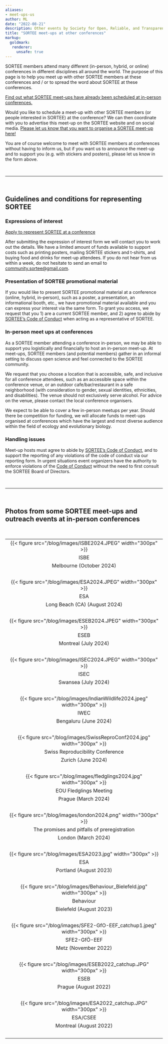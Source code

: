 ```yaml
---
aliases:
- meet-ups-us
author: ML
date: "2022-08-21"
description: Other events by Society for Open, Reliable, and Transparent Ecology and Evolutionary biology (SORTEE)
title: "SORTEE meet-ups at other conferences"
markup:
  goldmark:
   renderer:
     unsafe: true
---
```


SORTEE members attend many different (in-person, hybrid, or online) conferences in different disciplines all around the world. The purpose of this page is to help you meet up with other SORTEE members at these conferences and / or to spread the word about SORTEE at these conferences.    

[Find out what SORTEE meet-ups have already been scheduled at in-person conferences.](https://docs.google.com/spreadsheets/d/1QfzSdTNzRR-gbILW2BNqrQTpWIjduR-7Jtw2lataGbk/edit?usp=sharing)     

Would you like to schedule a meet-up with other SORTEE members (or people interested in SORTEE) at the conference? We can then coordinate with you to advertise this meet-up on the SORTEE website and on social media. [Please let us know that you want to organise a SORTEE meet-up here!](https://forms.gle/rEXRYNoCXWBDFiLPA)   

You are of course welcome to meet with SORTEE members at conferences without having to inform us, but if you want us to announce the meet-up and to support you (e.g. with stickers and posters), please let us know in the form above.   

&nbsp;

---

&nbsp;

## Guidelines and conditions for representing SORTEE    

### Expressions of interest
[Apply to represent SORTEE at a conference](https://forms.gle/rEXRYNoCXWBDFiLPA)

After submitting the expression of interest form we will contact you to work out the details.  We have a limited amount of funds available to support costs such as printing posters, mailing SORTEE stickers and t-shirts, and buying food and drinks for meet-up attendees.
If you do not hear from us within a week, do not hesitate to send an email to [community.sortee@gmail.com](mailto:community.sortee@gmail.com).

### Presentation of SORTEE promotional material
If you would like to present SORTEE promotional material at a conference (online, hybrid, in-person), such as a poster, a presentation, an informational booth, etc., we have promotional material available and you can express your interest via the same form. 
To grant you access, we request that you 1) are a current SORTEE member, and 2) agree to abide by [SORTEE’s Code of Conduct](https://www.sortee.org/codeofconduct/) when acting as a representative of SORTEE.

### In-person meet ups at conferences
As a SORTEE member attending a conference in-person, we may be able to support you logistically and financially to host an in-person meet-up. At meet-ups, SORTEE members (and potential members) gather in an informal setting to discuss open science and feel connected to the SORTEE community.

We request that you choose a location that is accessible, safe, and inclusive for all conference attendees, such as an accessible space within the conference venue, or an outdoor cafe/bar/restaurant in a safe neighborhood (with consideration to gender, sexual identities, ethnicities, and disabilities). The venue should not exclusively serve alcohol. For advice on the venue, please contact the local conference organisers.

We expect to be able to cover a few in-person meetups per year. Should there be competition for funding, we will allocate funds to meet-ups organised at conferences which have the largest and most diverse audience within the field of ecology and evolutionary biology.

### Handling issues
Meet-up hosts must agree to abide by [SORTEE’s Code of Conduct](https://www.sortee.org/codeofconduct/), and to support the reporting of any violations of the code of conduct via our reporting form. In urgent situations event organizers have the authority to enforce violations of the [Code of Conduct](https://www.sortee.org/codeofconduct/) without the need to first consult the SORTEE Board of Directors.

&nbsp;  

---

&nbsp;

## Photos from some SORTEE meet-ups and outreach events at in-person conferences 

&nbsp;

|		|
|	:---:	|
|	{{< figure src="/blog/images/ISBE2024.JPEG" width="300px" >}}	|
|	ISBE	|
|Melbourne (October 2024)|
|&nbsp;|
|	{{< figure src="/blog/images/ESA2024.JPEG" width="300px" >}}	|
|	ESA	|
|Long Beach (CA) (August 2024)|
|&nbsp;|
|	{{< figure src="/blog/images/ESEB2024.JPEG" width="300px" >}}	|
|	ESEB	|
|Montreal (July 2024)|
|&nbsp;|
|	{{< figure src="/blog/images/ISEC2024.JPEG" width="300px" >}}	|
|	ISEC 	|
|Swansea (July 2024)|
|&nbsp;|
|	{{< figure src="/blog/images/IndianWildlife2024.jpeg" width="300px" >}}	|
|	IWEC 	|
|Bengaluru (June 2024)|
|&nbsp;|
|	{{< figure src="/blog/images/SwissReproConf2024.jpg" width="300px" >}}	|
|	Swiss Reproducibility Conference 	|
|Zurich (June 2024)|
|&nbsp;|
|	{{< figure src="/blog/images/fledglings2024.jpg" width="300px" >}}	|
|	EOU Fledglings Meeting 	|
|Prague (March 2024)|
|&nbsp;|
|	{{< figure src="/blog/images/london2024.png" width="300px" >}}	|
|	The promises and pitfalls of preregistration |	
|London (March 2024)|
|&nbsp;|
|	{{< figure src="/blog/images/ESA2023.jpg" width="300px" >}}	|
|	ESA |
|Portland (August 2023) |
|&nbsp;|
|	{{< figure src="/blog/images/Behaviour_Bielefeld.jpg" width="300px" >}}	|
|	Behaviour |
|Bielefeld (August 2023)	|
|&nbsp;|
|	{{< figure src="/blog/images/SFE2-GfO-EEF_catchup1.jpeg"  width="300px" >}}	|
|	SFE2-GfÖ-EEF  |
|Metz (November 2022)|
|&nbsp;|
|	{{< figure src="/blog/images/ESEB2022_catchup.JPG" width="300px" >}}	|
|	ESEB |
|Prague (August 2022)	|
|&nbsp;|
| {{< figure src="/blog/images/ESA2022_catchup.JPG"  width="300px" >}}	|
|	ESA/CSEE |	
| Montreal (August 2022)|
|&nbsp;|


